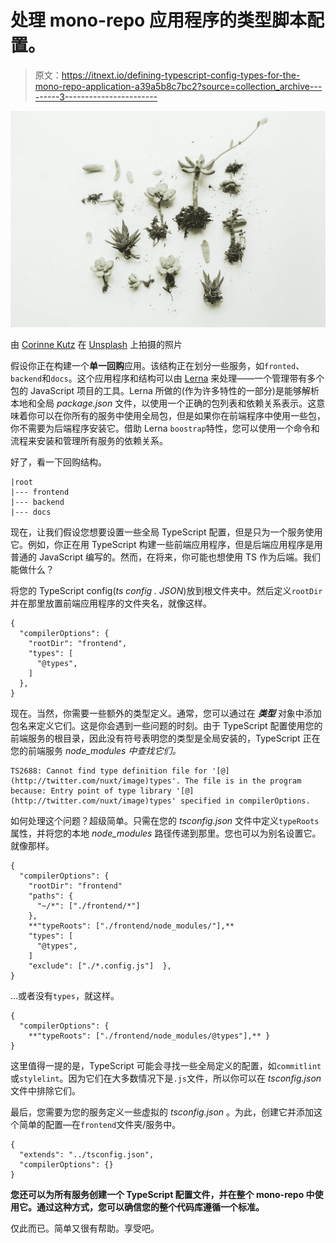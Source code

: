 # 处理 mono-repo 应用程序的类型脚本配置。

> 原文：<https://itnext.io/defining-typescript-config-types-for-the-mono-repo-application-a39a5b8c7bc2?source=collection_archive---------3----------------------->

![](img/66fdc967787f25cb074c066ab16819ca.png)

由 [Corinne Kutz](https://unsplash.com/@corinnekutz?utm_source=medium&utm_medium=referral) 在 [Unsplash](https://unsplash.com?utm_source=medium&utm_medium=referral) 上拍摄的照片

假设你正在构建一个**单一回购**应用。该结构正在划分一些服务，如`fronted`、`backend`和`docs`。这个应用程序和结构可以由 [Lerna](https://github.com/lerna/lerna) 来处理——一个管理带有多个包的 JavaScript 项目的工具。Lerna 所做的(作为许多特性的一部分)是能够解析本地和全局 *package.json* 文件，以使用一个正确的包列表和依赖关系表示。这意味着你可以在你所有的服务中使用全局包，但是如果你在前端程序中使用一些包，你不需要为后端程序安装它。借助 Lerna `boostrap`特性，您可以使用一个命令和流程来安装和管理所有服务的依赖关系。

好了，看一下回购结构。

```
|root
|--- frontend
|--- backend
|--- docs
```

现在，让我们假设您想要设置一些全局 TypeScript 配置，但是只为一个服务使用它。例如，你正在用 TypeScript 构建一些前端应用程序，但是后端应用程序是用普通的 JavaScript 编写的。然而，在将来，你可能也想使用 TS 作为后端。我们能做什么？

将您的 TypeScript config(*ts config . JSON*)放到根文件夹中。然后定义`rootDir`并在那里放置前端应用程序的文件夹名，就像这样。

```
{
  "compilerOptions": {
    "rootDir": "frontend",
    "types": [
      "@types",
    ]
  },
}
```

现在。当然，你需要一些额外的类型定义。通常，您可以通过在 ***类型*** 对象中添加包名来定义它们。这是你会遇到一些问题的时刻。由于 TypeScript 配置使用您的前端服务的根目录，因此没有符号表明您的类型是全局安装的，TypeScript 正在您的前端服务 *node_modules 中查找它们。*

```
TS2688: Cannot find type definition file for '[@](http://twitter.com/nuxt/image)types'. The file is in the program because: Entry point of type library '[@](http://twitter.com/nuxt/image)types' specified in compilerOptions.
```

如何处理这个问题？超级简单。只需在您的 *tsconfig.json* 文件中定义`typeRoots`属性，并将您的本地 *node_modules* 路径传递到那里。您也可以为别名设置它。就像那样。

```
{
  "compilerOptions": {
    "rootDir": "frontend"
    "paths": {
      "~/*": ["./frontend/*"]
    },
    **"typeRoots": ["./frontend/node_modules/"],**
    "types": [
      "@types",
    ]
    "exclude": ["./*.config.js"]  },
}
```

…或者没有`types`，就这样。

```
{
  "compilerOptions": {
    **"typeRoots": ["./frontend/node_modules/@types"],** }
}
```

这里值得一提的是，TypeScript 可能会寻找一些全局定义的配置，如`commitlint`或`stylelint`。因为它们在大多数情况下是`.js`文件，所以你可以在 *tsconfig.json* 文件中排除它们。

最后，您需要为您的服务定义一些虚拟的 *tsconfig.json* 。为此，创建它并添加这个简单的配置—在`frontend`文件夹/服务中。

```
{
  "extends": "../tsconfig.json",
  "compilerOptions": {}
}
```

**您还可以为所有服务创建一个 TypeScript 配置文件，并在整个 mono-repo 中使用它。通过这种方式，您可以确信您的整个代码库遵循一个标准。**

仅此而已。简单又很有帮助。享受吧。